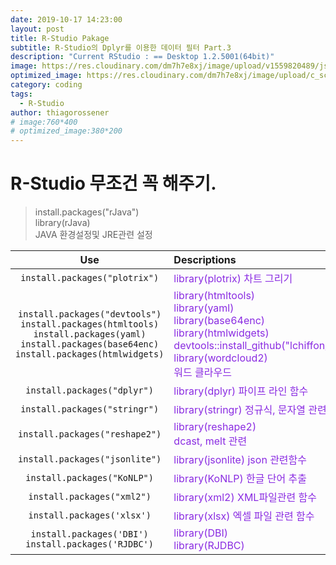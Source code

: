 ```yaml
---
date: 2019-10-17 14:23:00
layout: post
title: R-Studio Pakage
subtitle: R-Studio의 Dplyr를 이용한 데이터 필터 Part.3
description: "Current RStudio : == Desktop 1.2.5001(64bit)"
image: https://res.cloudinary.com/dm7h7e8xj/image/upload/v1559820489/js-code_n83m7a.jpg
optimized_image: https://res.cloudinary.com/dm7h7e8xj/image/upload/c_scale,w_380/v1559820489/js-code_n83m7a.jpg
category: coding
tags:
  - R-Studio
author: thiagorossener
# image:760*400
# optimized_image:380*200
---
```


# R-Studio 무조건 꼭 해주기.
> install.packages("rJava")<br>
> library(rJava)<br>
> JAVA 환경설정및 JRE관련 설정

<!-- library(wordcloud2)
devtools::install_github("lchiffon/wordcloud2") -->
<!-- library(wordcloud2) -->

| Use | Descriptions |
|:----------:|:-----------|
| `install.packages("plotrix")` | <span style="color:blueviolet">library(plotrix) 차트 그리기 |
| `install.packages("devtools")`<br>`install.packages(htmltools)`<br>`install.packages(yaml)`<br>`install.packages(base64enc)`<br>`install.packages(htmlwidgets)` | <span style="color:blueviolet">library(htmltools)<br>library(yaml)<br>library(base64enc)<br>library(htmlwidgets)<br>devtools::install_github("lchiffon/wordcloud2")<br>library(wordcloud2)<br>워드 클라우드 |
| `install.packages("dplyr")` | <span style="color:blueviolet">library(dplyr) 파이프 라인 함수 |
| `install.packages("stringr")` | <span style="color:blueviolet">library(stringr) 정규식, 문자열 관련 함수 |
| `install.packages("reshape2")` | <span style="color:blueviolet">library(reshape2)<br>dcast, melt 관련 |
| `install.packages("jsonlite")` | <span style="color:blueviolet">library(jsonlite) json 관련함수 |
| `install.packages("KoNLP")` | <span style="color:blueviolet">library(KoNLP) 한글 단어 추출 |
| `install.packages("xml2")` | <span style="color:blueviolet">library(xml2) XML파일관련 함수 |
| `install.packages('xlsx')` | <span style="color:blueviolet">library(xlsx) 엑셀 파일 관련 함수 |
| `install.packages('DBI')`<br>`install.packages('RJDBC')` | <span style="color:blueviolet">library(DBI)<br>library(RJDBC) |

<!-- ## 함수 예제
```r

```

# 콘솔 결과
```r

``` -->